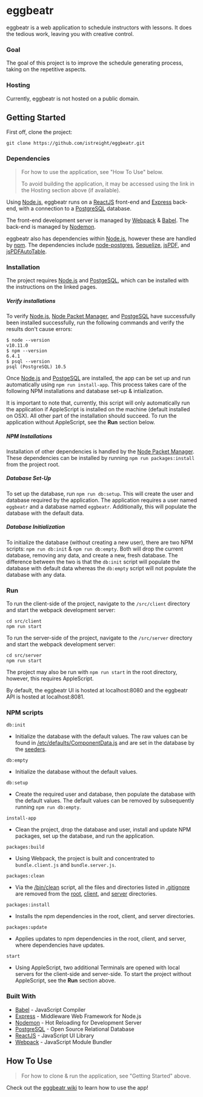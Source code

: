 # eggbeatr

eggbeatr is a web application to schedule instructors with  lessons. It does the tedious work, leaving you with creative control.


### Goal

The goal of this project is to improve the schedule generating process, taking on the repetitive aspects.


### Hosting

Currently, eggbeatr is not hosted on a public domain.


## Getting Started

First off, clone the project:
```
git clone https://github.com/istreight/eggbeatr.git
```

### Dependencies

> For how to use the application, see "How To Use" below.
>
> To avoid building the application, it may be accessed using the link in the Hosting section above (if available).

Using [Node.js](https://nodejs.org/en/), eggbeatr runs on a [ReactJS](https://reactjs.org) front-end and [Express](http://expressjs.com) back-end, with a connection to a [PostgreSQL](https://www.postgresql.org) database.

The front-end development server is managed by [Webpack](https://webpack.js.org) & [Babel](https://babeljs.io). The back-end is managed by [Nodemon](https://nodemon.io).

eggbeatr also has dependencies within [Node.js](https://nodejs.org/en/), however these are handled by [npm](https://www.npmjs.com). The dependencies include [node-postgres](https://node-postgres.com), [Sequelize](http://docs.sequelizejs.com), [jsPDF](https://parall.ax/products/jspdf), and [jsPDFAutoTable](https://github.com/simonbengtsson/jsPDF-AutoTable).

### Installation

The project requires [Node.js](https://nodejs.org/en/) and [PostgeSQL](https://www.postgresql.org/download/), which can be installed with the instructions on the linked pages.

##### Verify installations

To verify [Node.js](https://nodejs.org/en/), [Node Packet Manager](https://www.npmjs.com), and [PostgeSQL](https://www.postgresql.org/download/) have successfully been installed successfully, run the following commands and verify the results don't cause errors:
```
$ node --version
v10.11.0
$ npm --version
6.4.1
$ psql --version
psql (PostgreSQL) 10.5
```

Once [Node.js](https://nodejs.org/en/) and [PostgeSQL](https://www.postgresql.org/download/) are installed, the app can be set up and run automatically using `npm run install-app`. This process takes care of the following NPM installations and database set-up & intialization.

It is important to note that, currently, this script will only automatically run the application if AppleScript is installed on the machine (default installed on OSX). All other part of the installation should succeed. To run the application without AppleScript, see the **Run** section below.

##### NPM Installations

Installation of other dependencies is handled by the [Node Packet Manager](https://www.npmjs.com). These dependencies can be installed by running `npm run packages:install` from the project root.

##### Database Set-Up

To set up the database, run `npm run db:setup`. This will create the user and database required by the application. The application requires a user named `eggbeatr` and a database named `eggbeatr`. Additionally, this will populate the database with the default data.

##### Database Initialization

To initialize the database (without creating a new user), there are two NPM scripts: `npm run db:init` & `npm run db:empty`. Both will drop the current database, removing any data, and create a new, fresh database. The difference between the two is that the `db:init` script will populate the database with default data whereas the `db:empty` script will not populate the database with any data.

### Run

To run the client-side of the project, navigate to the `/src/client` directory and start the webpack development server:
```
cd src/client
npm run start
```
To run the server-side of the project, navigate to the `/src/server` directory and start the webpack development server:
```
cd src/server
npm run start
```

The project may also be run with `npm run start` in the root directory, however, this requires AppleScript.

By default, the eggbeatr UI is hosted at localhost:8080 and the eggbeatr API is hosted at localhost:8081.

### NPM scripts

`db:init`
* Initialize the database with the default values. The raw values can be found in [/etc/defaults/ComponentData.js](https://github.com/istreight/eggbeatr/blob/master/etc/defaults/ComponentData.js) and are set in the database by the [seeders](https://github.com/istreight/eggbeatr/tree/master/src/server/src/seeders).

`db:empty`
* Initialize the database without the default values.

`db:setup`
* Create the required user and database, then populate the database with the default values. The default values can be removed by subsequently running `npm run db:empty`.

`install-app`
* Clean the project, drop the database and user, install and update NPM packages, set up the database, and run the application.

`packages:build`
* Using Webpack, the project is built and concentrated to `bundle.client.js` and `bundle.server.js`.

`packages:clean`
* Via the [/bin/clean](https://github.com/istreight/eggbeatr/blob/master/bin/clean) script, all the files and directories listed in [.gitignore](https://github.com/istreight/eggbeatr/blob/master/.gitignore) are removed from the [root](https://github.com/istreight/eggbeatr), [client](https://github.com/istreight/eggbeatr/tree/master/src/client), and [server](https://github.com/istreight/eggbeatr/tree/master/src/server) directories.

`packages:install`
* Installs the npm dependencies in the root, client, and server directories.

`packages:update`
* Applies updates to npm dependencies in the root, client, and server, where dependencies have updates.

`start`
* Using AppleScript, two additional Terminals are opened with local servers for the client-side and server-side. To start the project without AppleScript, see the **Run** section above.

### Built With

* [Babel](https://babeljs.io) - JavaScript Compiler
* [Express](http://expressjs.com) - Middleware Web Framework for Node.js
* [Nodemon](https://nodemon.io) - Hot Reloading for Development Server
* [PostgreSQL](https://www.postgresql.org) - Open Source Relational Database
* [ReactJS](https://reactjs.org) - JavaScript UI Library
* [Webpack](https://webpack.js.org) - JavaScript Module Bundler


## How To Use

> For how to clone & run the application, see "Getting Started" above.

Check out the [eggbeatr wiki](https://github.com/istreight/eggbeatr/wiki) to learn how to use the app!
